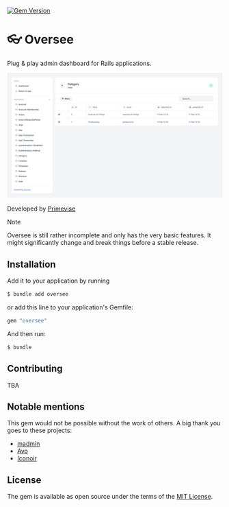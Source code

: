 [![Gem Version](https://badge.fury.io/rb/oversee.svg)](https://badge.fury.io/rb/oversee)

# 👓 Oversee

Plug & play admin dashboard for Rails applications.

![Oversee Screenshot](docs/images/screenshot.png)

Developed by [Primevise](https://primevise.com)

> [!NOTE]
> Oversee is still rather incomplete and only has the very basic features. It might significantly change and break things before a stable release.

## Installation

Add it to your application by running

```bash
$ bundle add oversee
```

or add this line to your application's Gemfile:

```ruby
gem "oversee"
```

And then run:

```bash
$ bundle
```

## Contributing

TBA

## Notable mentions

This gem would not be possible without the work of others. A big thank you goes to these projects:

- [madmin](https://github.com/excid3/madmin)
- [Avo](https://github.com/avo-hq/avo)
- [Iconoir](https://github.com/iconoir-icons/iconoir)

## License

The gem is available as open source under the terms of the [MIT License](https://opensource.org/licenses/MIT).
